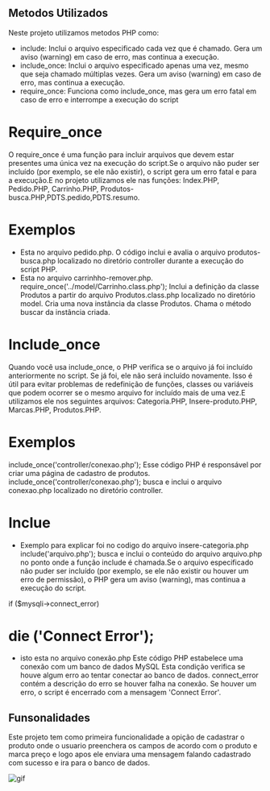 ## Metodos Utilizados

Neste projeto utilizamos metodos PHP como:
* include:
Inclui o arquivo especificado cada vez que é chamado.
Gera um aviso (warning) em caso de erro, mas continua a execução.
* include_once:
Inclui o arquivo especificado apenas uma vez, mesmo que seja chamado múltiplas vezes.
Gera um aviso (warning) em caso de erro, mas continua a execução.
* require_once:
Funciona como include_once, mas gera um erro fatal em caso de erro e interrompe a execução do script
# Require_once
O require_once é uma função para incluir arquivos que devem estar presentes uma única vez na execução do script.Se o arquivo não puder ser incluído (por exemplo, se ele não existir), o script gera um erro fatal e para a execução.E no projeto utilizamos ele nas funções: Index.PHP, Pedido.PHP, Carrinho.PHP, Produtos-busca.PHP,PDTS.pedido,PDTS.resumo.
 # Exemplos
 * Esta no arquivo pedido.php.
 O código <?php require_once('controller/produtos-busca.php'); ?> 
 inclui e avalia o arquivo produtos-busca.php localizado no diretório controller durante a execução do script PHP. 
 * Esta no arquivo carrinhho-remover.php.
require_once('../model/Carrinho.class.php');
Inclui a definição da classe Produtos a partir do arquivo Produtos.class.php localizado no diretório model.
Cria uma nova instância da classe Produtos.
Chama o método buscar da instância criada.

# Include_once
Quando você usa include_once, o PHP verifica se o arquivo já foi incluído anteriormente no script. Se já foi, ele não será incluído novamente. Isso é útil para evitar problemas de redefinição de funções, classes ou variáveis que podem ocorrer se o mesmo arquivo for incluído mais de uma vez.E utilizamos ele nos seguintes arquivos: Categoria.PHP, Insere-produto.PHP, Marcas.PHP, Produtos.PHP.
# Exemplos
include_once('controller/conexao.php');
Esse código PHP é responsável por criar uma página de cadastro de produtos.
include_once('controller/conexao.php'); busca e inclui o arquivo conexao.php localizado no diretório controller.

# Inclue
* Exemplo para explicar foi no  codigo do arquivo insere-categoria.php
include('arquivo.php'); busca e inclui o conteúdo do arquivo arquivo.php no ponto onde a função include é chamada.Se o arquivo especificado não puder ser incluído (por exemplo, se ele não existir ou houver um erro de permissão), o PHP gera um aviso (warning), mas continua a execução do script.

if ($mysqli->connect_error)
# die ('Connect Error');
* isto esta no arquivo conexão.php
Este código PHP estabelece uma conexão com um banco de dados MySQL
Esta condição verifica se houve algum erro ao tentar conectar ao banco de dados.
connect_error contém a descrição do erro se houver falha na conexão.
Se houver um erro, o script é encerrado com a mensagem 'Connect Error'.

## Funsonalidades
Este projeto tem como primeira funcionalidade a opição de cadastrar o produto onde o usuario preenchera os campos de acordo com o produto e marca preço e logo apos ele enviara uma mensagem falando cadastrado com sucesso e ira para o banco de dados.

![gif](imgs/)
